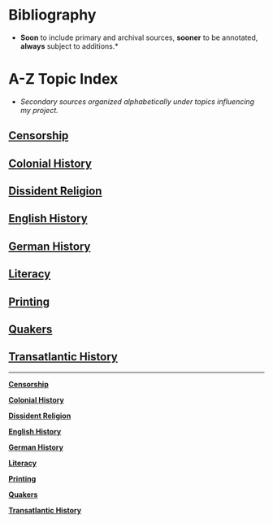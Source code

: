 Bibliography
============
* **Soon** to include primary and archival sources, **sooner** to be annotated, **always** subject to additions.*

A-Z Topic Index
===============
* *Secondary sources organized alphabetically under topics influencing my project.*

## [Censorship](id:a1)
## [Colonial History](id:a2)
## [Dissident Religion](id:a3)
## [English History](id:a4)
## [German History](id:a5)
## [Literacy](id:a6)
## [Printing](id:a7)
## [Quakers](id:a8)
## [Transatlantic History](id:a9)

---

**[Censorship](#a1)**

**[Colonial History](#a2)**

**[Dissident Religion](#a3)**

**[English History](#a4)**

**[German History](#a5)**

**[Literacy](#a6)**

**[Printing](#a7)**

**[Quakers](#a8)**

**[Transatlantic History](#a9)**





